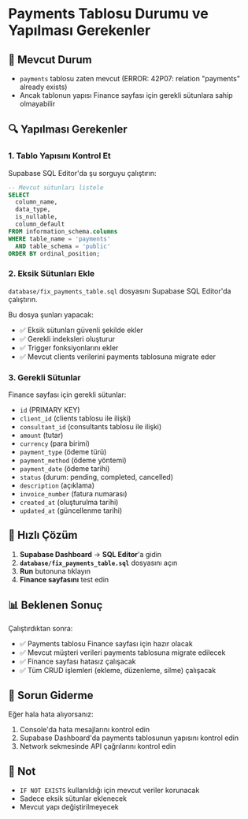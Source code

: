 # Payments Tablosu Durumu ve Yapılması Gerekenler

## 🚨 Mevcut Durum
- `payments` tablosu zaten mevcut (ERROR: 42P07: relation "payments" already exists)
- Ancak tablonun yapısı Finance sayfası için gerekli sütunlara sahip olmayabilir

## 🔍 Yapılması Gerekenler

### 1. Tablo Yapısını Kontrol Et
Supabase SQL Editor'da şu sorguyu çalıştırın:

```sql
-- Mevcut sütunları listele
SELECT 
  column_name,
  data_type,
  is_nullable,
  column_default
FROM information_schema.columns 
WHERE table_name = 'payments' 
  AND table_schema = 'public'
ORDER BY ordinal_position;
```

### 2. Eksik Sütunları Ekle
`database/fix_payments_table.sql` dosyasını Supabase SQL Editor'da çalıştırın.

Bu dosya şunları yapacak:
- ✅ Eksik sütunları güvenli şekilde ekler
- ✅ Gerekli indeksleri oluşturur
- ✅ Trigger fonksiyonlarını ekler
- ✅ Mevcut clients verilerini payments tablosuna migrate eder

### 3. Gerekli Sütunlar
Finance sayfası için gerekli sütunlar:
- `id` (PRIMARY KEY)
- `client_id` (clients tablosu ile ilişki)
- `consultant_id` (consultants tablosu ile ilişki)
- `amount` (tutar)
- `currency` (para birimi)
- `payment_type` (ödeme türü)
- `payment_method` (ödeme yöntemi)
- `payment_date` (ödeme tarihi)
- `status` (durum: pending, completed, cancelled)
- `description` (açıklama)
- `invoice_number` (fatura numarası)
- `created_at` (oluşturulma tarihi)
- `updated_at` (güncellenme tarihi)

## 🚀 Hızlı Çözüm

1. **Supabase Dashboard** → **SQL Editor**'a gidin
2. **`database/fix_payments_table.sql`** dosyasını açın
3. **Run** butonuna tıklayın
4. **Finance sayfasını** test edin

## 📊 Beklenen Sonuç

Çalıştırdıktan sonra:
- ✅ Payments tablosu Finance sayfası için hazır olacak
- ✅ Mevcut müşteri verileri payments tablosuna migrate edilecek
- ✅ Finance sayfası hatasız çalışacak
- ✅ Tüm CRUD işlemleri (ekleme, düzenleme, silme) çalışacak

## 🔧 Sorun Giderme

Eğer hala hata alıyorsanız:
1. Console'da hata mesajlarını kontrol edin
2. Supabase Dashboard'da payments tablosunun yapısını kontrol edin
3. Network sekmesinde API çağrılarını kontrol edin

## 📝 Not

- `IF NOT EXISTS` kullanıldığı için mevcut veriler korunacak
- Sadece eksik sütunlar eklenecek
- Mevcut yapı değiştirilmeyecek
